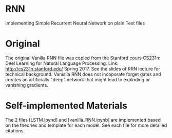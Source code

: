 # RNN
Implementing Simple Recurrent Neural Network on plain Text files

# Original
The original Vanilla RNN file was copied from the Stanford cours CS231n: Deel Learning for Natural Language Processing.
Link: http://cs231n.stanford.edu/
Spring 2017. See the slides of RRN lecture for technical background.
Vanialla RNN does not incoporate forget gates and creates an artificially "deep" network that might lead to exploding or vanishing gradients.

# Self-implemented Materials
The 2 files [LSTM.ipynd] and [vanilla_RNN.ipynb] are implemented based on the theories and template for each model. See each file for more detailed citations.
